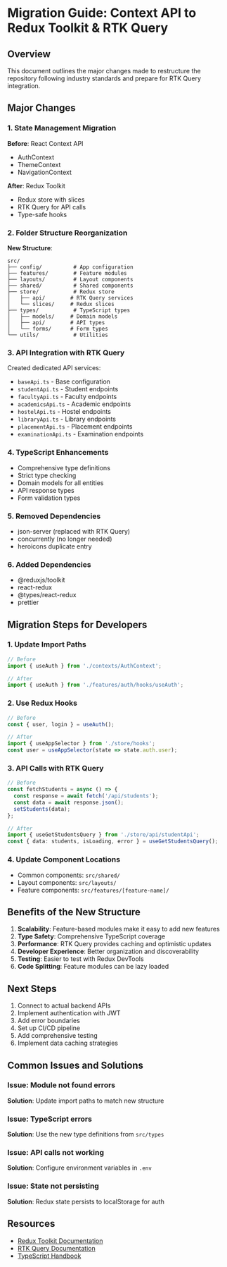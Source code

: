 # Migration Guide: Context API to Redux Toolkit & RTK Query

## Overview

This document outlines the major changes made to restructure the repository following industry standards and prepare for RTK Query integration.

## Major Changes

### 1. State Management Migration

**Before**: React Context API
- AuthContext
- ThemeContext
- NavigationContext

**After**: Redux Toolkit
- Redux store with slices
- RTK Query for API calls
- Type-safe hooks

### 2. Folder Structure Reorganization

**New Structure**:
```
src/
├── config/          # App configuration
├── features/        # Feature modules
├── layouts/         # Layout components
├── shared/          # Shared components
├── store/           # Redux store
│   ├── api/        # RTK Query services
│   └── slices/     # Redux slices
├── types/           # TypeScript types
│   ├── models/     # Domain models
│   ├── api/        # API types
│   └── forms/      # Form types
└── utils/           # Utilities
```

### 3. API Integration with RTK Query

Created dedicated API services:
- `baseApi.ts` - Base configuration
- `studentApi.ts` - Student endpoints
- `facultyApi.ts` - Faculty endpoints
- `academicsApi.ts` - Academic endpoints
- `hostelApi.ts` - Hostel endpoints
- `libraryApi.ts` - Library endpoints
- `placementApi.ts` - Placement endpoints
- `examinationApi.ts` - Examination endpoints

### 4. TypeScript Enhancements

- Comprehensive type definitions
- Strict type checking
- Domain models for all entities
- API response types
- Form validation types

### 5. Removed Dependencies

- json-server (replaced with RTK Query)
- concurrently (no longer needed)
- heroicons duplicate entry

### 6. Added Dependencies

- @reduxjs/toolkit
- react-redux
- @types/react-redux
- prettier

## Migration Steps for Developers

### 1. Update Import Paths

```typescript
// Before
import { useAuth } from './contexts/AuthContext';

// After
import { useAuth } from './features/auth/hooks/useAuth';
```

### 2. Use Redux Hooks

```typescript
// Before
const { user, login } = useAuth();

// After
import { useAppSelector } from './store/hooks';
const user = useAppSelector(state => state.auth.user);
```

### 3. API Calls with RTK Query

```typescript
// Before
const fetchStudents = async () => {
  const response = await fetch('/api/students');
  const data = await response.json();
  setStudents(data);
};

// After
import { useGetStudentsQuery } from './store/api/studentApi';
const { data: students, isLoading, error } = useGetStudentsQuery();
```

### 4. Update Component Locations

- Common components: `src/shared/`
- Layout components: `src/layouts/`
- Feature components: `src/features/[feature-name]/`

## Benefits of the New Structure

1. **Scalability**: Feature-based modules make it easy to add new features
2. **Type Safety**: Comprehensive TypeScript coverage
3. **Performance**: RTK Query provides caching and optimistic updates
4. **Developer Experience**: Better organization and discoverability
5. **Testing**: Easier to test with Redux DevTools
6. **Code Splitting**: Feature modules can be lazy loaded

## Next Steps

1. Connect to actual backend APIs
2. Implement authentication with JWT
3. Add error boundaries
4. Set up CI/CD pipeline
5. Add comprehensive testing
6. Implement data caching strategies

## Common Issues and Solutions

### Issue: Module not found errors
**Solution**: Update import paths to match new structure

### Issue: TypeScript errors
**Solution**: Use the new type definitions from `src/types`

### Issue: API calls not working
**Solution**: Configure environment variables in `.env`

### Issue: State not persisting
**Solution**: Redux state persists to localStorage for auth

## Resources

- [Redux Toolkit Documentation](https://redux-toolkit.js.org/)
- [RTK Query Documentation](https://redux-toolkit.js.org/rtk-query/overview)
- [TypeScript Handbook](https://www.typescriptlang.org/docs/)